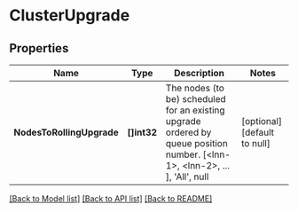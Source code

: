 # ClusterUpgrade

## Properties
Name | Type | Description | Notes
------------ | ------------- | ------------- | -------------
**NodesToRollingUpgrade** | **[]int32** | The nodes (to be) scheduled for an existing upgrade ordered by queue position number. [&lt;lnn-1&gt;, &lt;lnn-2&gt;, ... ], &#39;All&#39;, null | [optional] [default to null]

[[Back to Model list]](../README.md#documentation-for-models) [[Back to API list]](../README.md#documentation-for-api-endpoints) [[Back to README]](../README.md)


